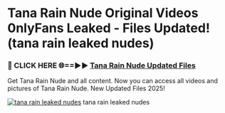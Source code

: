 # Tana Rain Nude Original Videos 0nlyFans Leaked - Files Updated! (tana rain leaked nudes)

<h3>🔴 CLICK HERE 🌐==►► <a href="https://tinyurl.com/2p9ay9w9" rel="nofollow">Tana Rain Nude Updated Files</a></h3>

Get Tana Rain Nude and all content. Now you can access all videos and pictures of Tana Rain Nude. New Updated Files 2025!

[![tana rain leaked nudes](https://i.imgur.com/KQgVmj3.gif)](https://tinyurl.com/2p9ay9w9)
tana rain leaked nudes